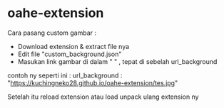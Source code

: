 # oahe-extension

Cara pasang custom gambar :

- Download extension & extract file nya
- Edit file "custom_background.json"
- Masukan link gambar di dalam " " , tepat di sebelah url_background

contoh ny seperti ini :
url_background : "https://kuchingneko28.github.io/oahe-extension/tes.jpg"

Setelah itu reload extension atau load unpack ulang extension ny
